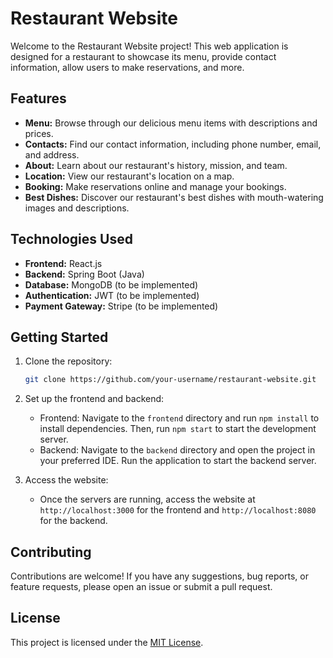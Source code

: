 # Restaurant Website

Welcome to the Restaurant Website project! This web application is designed for a restaurant to showcase its menu, provide contact information, allow users to make reservations, and more.

## Features

- **Menu:** Browse through our delicious menu items with descriptions and prices.
- **Contacts:** Find our contact information, including phone number, email, and address.
- **About:** Learn about our restaurant's history, mission, and team.
- **Location:** View our restaurant's location on a map.
- **Booking:** Make reservations online and manage your bookings.
- **Best Dishes:** Discover our restaurant's best dishes with mouth-watering images and descriptions.

## Technologies Used

- **Frontend:** React.js
- **Backend:** Spring Boot (Java)
- **Database:** MongoDB (to be implemented)
- **Authentication:** JWT (to be implemented)
- **Payment Gateway:** Stripe (to be implemented)

## Getting Started

1. Clone the repository:
   ```bash
   git clone https://github.com/your-username/restaurant-website.git
   ```

2. Set up the frontend and backend:
    - Frontend: Navigate to the `frontend` directory and run `npm install` to install dependencies. Then, run `npm start` to start the development server.
    - Backend: Navigate to the `backend` directory and open the project in your preferred IDE. Run the application to start the backend server.

3. Access the website:
    - Once the servers are running, access the website at `http://localhost:3000` for the frontend and `http://localhost:8080` for the backend.

## Contributing

Contributions are welcome! If you have any suggestions, bug reports, or feature requests, please open an issue or submit a pull request.

## License

This project is licensed under the [MIT License](LICENSE).
